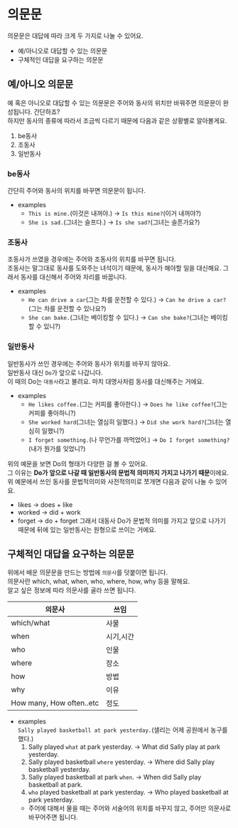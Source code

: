 # 의문문
의문문은 대답에 따라 크게 두 가지로 나눌 수 있어요.
- 예/아니오로 대답할 수 있는 의문문
- 구체적인 대답을 요구하는 의문문

## 예/아니오 의문문
예 혹은 아니오로 대답할 수 있는 의문문은 주어와 동사의 위치만 바꿔주면 의문문이 완성됩니다. 간단하죠?<br/>
하지만 동사의 종류에 따라서 조금씩 다르기 때문에 다음과 같은 상황별로 알아볼게요.
1. be동사
1. 조동사
1. 일반동사
### be동사
간단히 주어와 동사의 위치를 바꾸면 의문문이 됩니다.<br/>
- examples
  - `This is mine.`(이것은 내꺼야.) &rarr; `Is this mine?`(이거 내꺼야?)
  - `She is sad.`(그녀는 슬프다.) &rarr; `Is she sad?`(그녀는 슬픈가요?)

### 조동사
조동사가 쓰였을 경우에는 주어와 조동사의 위치를 바꾸면 됩니다.<br/>
조동사는 말그대로 동사를 도와주는 녀석이기 때문에, 동사가 해야할 일을 대신해요. 그래서 동사를 대신해서 주어와 자리를 바꿉니다.<br>
- examples
  - `He can drive a car`(그는 차를 운전할 수 있다.) &rarr; `Can he drive a car?`(그는 차를 운전할 수 있나요?)
  - `She can bake.`(그녀는 베이킹할 수 있다.) &rarr; `Can she bake?`(그녀는 베이킹할 수 있니?)

### 일반동사
일반동사가 쓰인 경우에는 주어와 동사가 위치를 바꾸지 않아요.<br>
일반동사 대신 `Do`가 앞으로 나갑니다.<br>
이 때의 Do는 `대동사`라고 불려요. 마치 대명사처럼 동사를 대신해주는 거에요.

- examples
  - `He likes coffee.`(그는 커피를 좋아한다.) &rarr; `Does he like coffee?`(그는 커피를 좋아하니?)
  - `She worked hard`(그녀는 열심히 일했다.) &rarr; `Did she work hard?`(그녀는 열심히 일했니?)
  - `I forget something.`(나 무언가를 까먹었어.) &rarr; `Do I forget something?`(내가 뭔가를 잊었니?)

위의 예문을 보면 Do의 형태가 다양한 걸 볼 수 있어요.<br>
그 이유는 **Do가 앞으로 나갈 때 일반동사의 문법적 의미까지 가지고 나가기 때문**이에요.<br>
위 예문에서 쓰인 동사를 문법적의미와 사전적의미로 쪼개면 다음과 같이 나눌 수 있어요.
- likes &rarr; does + like
- worked &rarr; did + work
- forget &rarr; do + forget
그래서 대동사 Do가 문법적 의미를 가지고 앞으로 나가기 때문에 뒤에 있는 일반동사는 원형으로 쓰이는 거에요.

## 구체적인 대답을 요구하는 의문문
위에서 배운 의문문을 만드는 방법에 `의문사`를 덧붙이면 됩니다.<br>
의문사란 which, what, when, who, where, how, why 등을 말해요.<br>
알고 싶은 정보에 따라 의문사를 골라 쓰면 됩니다.<br>

|의문사|쓰임|
|------|------|
which/what|사물
when|시기,시간
who|인물
where|장소
how|방법
why|이유
How many, How often..etc|정도

- examples<br>
`Sally played basketball at park yesterday.`(샐리는 어제 공원에서 농구를 했다.)
  1. Sally played `what` at park yesterday.
    &rarr; What did Sally play at park yesterday.
  1. Sally played basketball `where` yesterday.
    &rarr; Where did Sally play basketball yesterday.
  1. Sally played basketball at park `when`.
    &rarr; When did Sally play basketball at park.
  1. `who` played basketball at park yesterday.
    &rarr; Who played basketball at park yesterday.
    - 주어에 대해서 물을 때는 주어와 서술어의 위치를 바꾸지 않고, 주어만 의문사로 바꾸어주면 됩니다.


